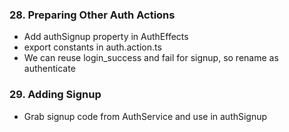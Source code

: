 ### 28. Preparing Other Auth Actions

* Add authSignup property in AuthEffects
* export constants in auth.action.ts
* We can reuse login_success and fail for signup, so rename as authenticate

### 29. Adding Signup

* Grab signup code from AuthService and use in authSignup